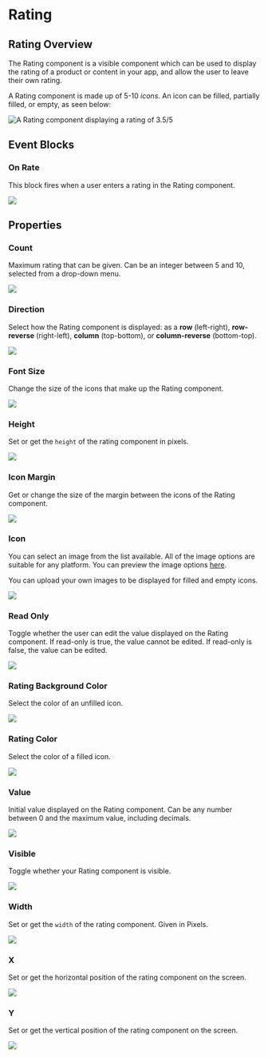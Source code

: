 # Rating

## Rating Overview

The Rating component is a visible component which can be used to display the rating of a product or content in your app, and allow the user to leave their own rating.

A Rating component is made up of 5-10 _icons_. An icon can be filled, partially filled, or empty, as seen below:

![A Rating component displaying a rating of 3.5/5](.gitbook/assets/rating.png)

## Event Blocks

### On Rate

This block fires when a user enters a rating in the Rating component.

![](.gitbook/assets/rating-on-rate.png)

## Properties

### Count

Maximum rating that can be given. Can be an integer between 5 and 10, selected from a drop-down menu.

![](.gitbook/assets/count.png)

### Direction

Select how the Rating component is displayed: as a **row** (left-right), **row-reverse** (right-left), **column** (top-bottom), or **column-reverse** (bottom-top).

![](.gitbook/assets/direction.png)

### Font Size

Change the size of the icons that make up the Rating component.

![](<.gitbook/assets/font\_size (3).png>)

###

### Height&#x20;

Set or get the `height` of the rating component in pixels.

![](<.gitbook/assets/height (8).png>)

### Icon Margin&#x20;

Get or change the size of the margin between the icons of the Rating component.

![](.gitbook/assets/icon\_margin.png)

### Icon

You can select an image from the list available. All of the image options are suitable for any platform. You can preview the image options [here](https://icons.expo.fyi/).

You can upload your own images to be displayed for filled and empty icons.

![](.gitbook/assets/icon.png)

### Read Only

Toggle whether the user can edit the value displayed on the Rating component. If read-only is true, the value cannot be edited. If read-only is false, the value can be edited.

![](.gitbook/assets/read\_only.png)

### Rating Background Color

Select the color of an unfilled icon.

![](.gitbook/assets/rating\_bg\_color.png)

### Rating Color

Select the color of a filled icon.

![](.gitbook/assets/rating\_color.png)

### Value

Initial value displayed on the Rating component. Can be any number between 0 and the maximum value, including decimals.

![](<.gitbook/assets/value (2).png>)

### Visible

Toggle whether your Rating component is visible.

![](<.gitbook/assets/visible (9).png>)

### Width&#x20;

Set or get the `width` of the rating component. Given in Pixels.

![](<.gitbook/assets/width (9).png>)

### X&#x20;

Set or get the horizontal position of the rating component on the screen.&#x20;

![](<.gitbook/assets/x (1).png>)

### Y

Set or get the vertical position of the rating component on the screen.

![](<.gitbook/assets/y (1).png>)

###

